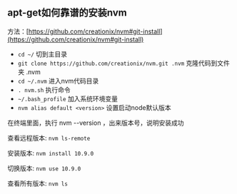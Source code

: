 ## apt-get如何靠谱的安装nvm

方法：[https://github.com/creationix/nvm#git-install](https://github.com/creationix/nvm#git-install)

- `cd ~/`  切到主目录
- `git clone https://github.com/creationix/nvm.git .nvm`  克隆代码到文件夹 .nvm
- `cd ~/.nvm`  进入nvm代码目录
- `. nvm.sh`  执行命令
- `~/.bash_profile`  加入系统环境变量
- `nvm alias default <version>`  设置启动node默认版本

在终端里面，执行 nvm --version ，出来版本号，说明安装成功 

查看远程版本: `nvm ls-remote`

安装版本: `nvm install 10.9.0`  

切换版本: `nvm use 10.9.0`

查看所有版本: `nvm ls`



